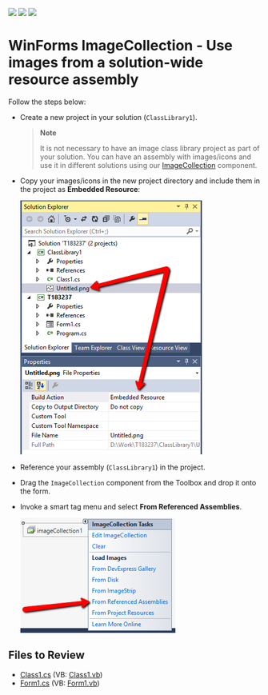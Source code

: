<!-- default badges list -->
![](https://img.shields.io/endpoint?url=https://codecentral.devexpress.com/api/v1/VersionRange/128623076/14.2.3%2B)
[![](https://img.shields.io/badge/Open_in_DevExpress_Support_Center-FF7200?style=flat-square&logo=DevExpress&logoColor=white)](https://supportcenter.devexpress.com/ticket/details/T183237)
[![](https://img.shields.io/badge/📖_How_to_use_DevExpress_Examples-e9f6fc?style=flat-square)](https://docs.devexpress.com/GeneralInformation/403183)
<!-- default badges end -->

# WinForms ImageCollection - Use images from a solution-wide resource assembly

Follow the steps below:

* Create a new project in your solution (`ClassLibrary1`).

  > **Note**
  >
  > It is not necessary to have an image class library project as part of your solution. You can have an assembly with images/icons and use it in different solutions using our [ImageCollection](https://docs.devexpress.com/WindowsForms/DevExpress.Utils.ImageCollection) component.

* Copy your images/icons in the new project directory and include them in the project as **Embedded Resource**:
  
  ![WinForms ImageCollection - Use images from a solution-wide resource assembly](https://raw.githubusercontent.com/DevExpress-Examples/imagecollection-how-to-use-images-from-a-solution-wide-resource-assembly-t183237/14.2.3+/media/9ee1568d-8aac-11e4-80ba-00155d624807.png)

* Reference your assembly (`ClassLibrary1`) in the project.
* Drag the `ImageCollection` component from the Toolbox and drop it onto the form.
* Invoke a smart tag menu and select **From Referenced Assemblies**.

  ![WinForms ImageCollection Smart Tag Menu](https://raw.githubusercontent.com/DevExpress-Examples/imagecollection-how-to-use-images-from-a-solution-wide-resource-assembly-t183237/14.2.3+/media/243ab7dd-8aad-11e4-80ba-00155d624807.png)


## Files to Review

* [Class1.cs](./CS/ClassLibrary1/Class1.cs) (VB: [Class1.vb](./VB/ClassLibrary1/Class1.vb))
* [Form1.cs](./CS/T183237/Form1.cs) (VB: [Form1.vb](./VB/T183237/Form1.vb))
